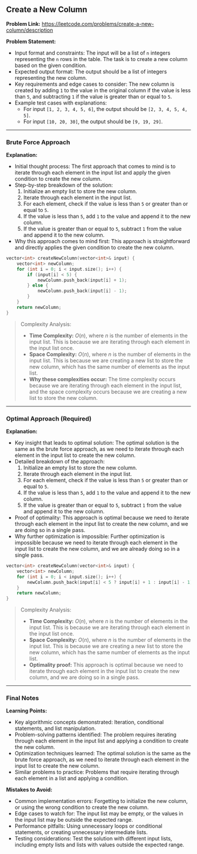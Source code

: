 ## Create a New Column
**Problem Link:** https://leetcode.com/problems/create-a-new-column/description

**Problem Statement:**
- Input format and constraints: The input will be a list of `n` integers representing the `n` rows in the table. The task is to create a new column based on the given condition.
- Expected output format: The output should be a list of integers representing the new column.
- Key requirements and edge cases to consider: The new column is created by adding `1` to the value in the original column if the value is less than `5`, and subtracting `1` if the value is greater than or equal to `5`.
- Example test cases with explanations:
  - For input `[1, 2, 3, 4, 5, 6]`, the output should be `[2, 3, 4, 5, 4, 5]`.
  - For input `[10, 20, 30]`, the output should be `[9, 19, 29]`.

---

### Brute Force Approach
**Explanation:**
- Initial thought process: The first approach that comes to mind is to iterate through each element in the input list and apply the given condition to create the new column.
- Step-by-step breakdown of the solution:
  1. Initialize an empty list to store the new column.
  2. Iterate through each element in the input list.
  3. For each element, check if the value is less than `5` or greater than or equal to `5`.
  4. If the value is less than `5`, add `1` to the value and append it to the new column.
  5. If the value is greater than or equal to `5`, subtract `1` from the value and append it to the new column.
- Why this approach comes to mind first: This approach is straightforward and directly applies the given condition to create the new column.

```cpp
vector<int> createNewColumn(vector<int>& input) {
    vector<int> newColumn;
    for (int i = 0; i < input.size(); i++) {
        if (input[i] < 5) {
            newColumn.push_back(input[i] + 1);
        } else {
            newColumn.push_back(input[i] - 1);
        }
    }
    return newColumn;
}
```

> Complexity Analysis:
> - **Time Complexity:** $O(n)$, where $n$ is the number of elements in the input list. This is because we are iterating through each element in the input list once.
> - **Space Complexity:** $O(n)$, where $n$ is the number of elements in the input list. This is because we are creating a new list to store the new column, which has the same number of elements as the input list.
> - **Why these complexities occur:** The time complexity occurs because we are iterating through each element in the input list, and the space complexity occurs because we are creating a new list to store the new column.

---

### Optimal Approach (Required)
**Explanation:**
- Key insight that leads to optimal solution: The optimal solution is the same as the brute force approach, as we need to iterate through each element in the input list to create the new column.
- Detailed breakdown of the approach:
  1. Initialize an empty list to store the new column.
  2. Iterate through each element in the input list.
  3. For each element, check if the value is less than `5` or greater than or equal to `5`.
  4. If the value is less than `5`, add `1` to the value and append it to the new column.
  5. If the value is greater than or equal to `5`, subtract `1` from the value and append it to the new column.
- Proof of optimality: This approach is optimal because we need to iterate through each element in the input list to create the new column, and we are doing so in a single pass.
- Why further optimization is impossible: Further optimization is impossible because we need to iterate through each element in the input list to create the new column, and we are already doing so in a single pass.

```cpp
vector<int> createNewColumn(vector<int>& input) {
    vector<int> newColumn;
    for (int i = 0; i < input.size(); i++) {
        newColumn.push_back(input[i] < 5 ? input[i] + 1 : input[i] - 1);
    }
    return newColumn;
}
```

> Complexity Analysis:
> - **Time Complexity:** $O(n)$, where $n$ is the number of elements in the input list. This is because we are iterating through each element in the input list once.
> - **Space Complexity:** $O(n)$, where $n$ is the number of elements in the input list. This is because we are creating a new list to store the new column, which has the same number of elements as the input list.
> - **Optimality proof:** This approach is optimal because we need to iterate through each element in the input list to create the new column, and we are doing so in a single pass.

---

### Final Notes

**Learning Points:**
- Key algorithmic concepts demonstrated: Iteration, conditional statements, and list manipulation.
- Problem-solving patterns identified: The problem requires iterating through each element in the input list and applying a condition to create the new column.
- Optimization techniques learned: The optimal solution is the same as the brute force approach, as we need to iterate through each element in the input list to create the new column.
- Similar problems to practice: Problems that require iterating through each element in a list and applying a condition.

**Mistakes to Avoid:**
- Common implementation errors: Forgetting to initialize the new column, or using the wrong condition to create the new column.
- Edge cases to watch for: The input list may be empty, or the values in the input list may be outside the expected range.
- Performance pitfalls: Using unnecessary loops or conditional statements, or creating unnecessary intermediate lists.
- Testing considerations: Test the solution with different input lists, including empty lists and lists with values outside the expected range.